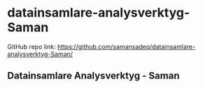 # datainsamlare-analysverktyg-Saman

GitHub repo link: https://github.com/samansadeq/datainsamlare-analysverktyg-Saman/

## Datainsamlare Analysverktyg - Saman

